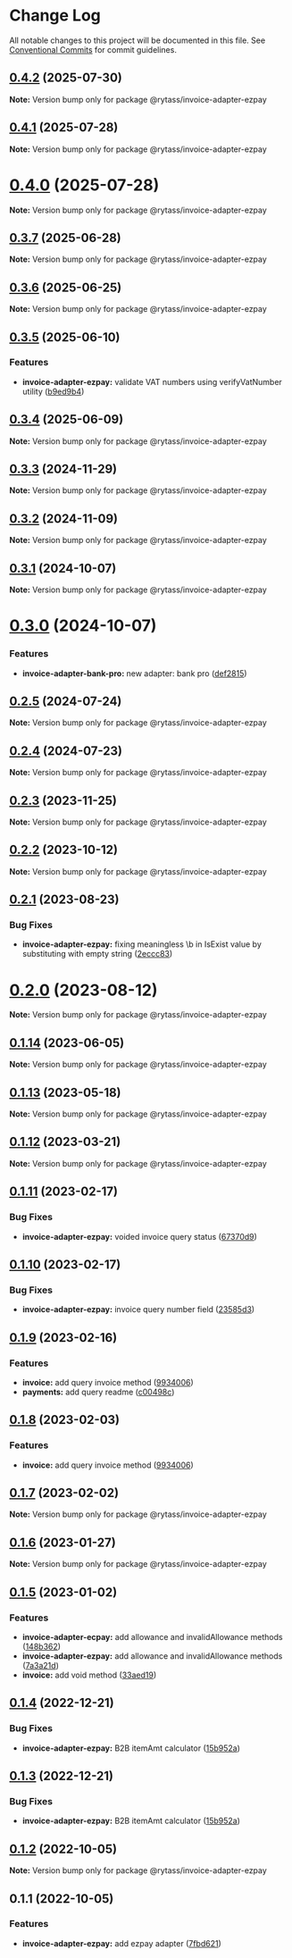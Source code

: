 # Change Log

All notable changes to this project will be documented in this file.
See [Conventional Commits](https://conventionalcommits.org) for commit guidelines.

## [0.4.2](https://github.com/Rytass/Utils/compare/@rytass/invoice-adapter-ezpay@0.4.1...@rytass/invoice-adapter-ezpay@0.4.2) (2025-07-30)

**Note:** Version bump only for package @rytass/invoice-adapter-ezpay

## [0.4.1](https://github.com/Rytass/Utils/compare/@rytass/invoice-adapter-ezpay@0.4.0...@rytass/invoice-adapter-ezpay@0.4.1) (2025-07-28)

**Note:** Version bump only for package @rytass/invoice-adapter-ezpay

# [0.4.0](https://github.com/Rytass/Utils/compare/@rytass/invoice-adapter-ezpay@0.3.7...@rytass/invoice-adapter-ezpay@0.4.0) (2025-07-28)

**Note:** Version bump only for package @rytass/invoice-adapter-ezpay

## [0.3.7](https://github.com/Rytass/Utils/compare/@rytass/invoice-adapter-ezpay@0.3.6...@rytass/invoice-adapter-ezpay@0.3.7) (2025-06-28)

**Note:** Version bump only for package @rytass/invoice-adapter-ezpay

## [0.3.6](https://github.com/Rytass/Utils/compare/@rytass/invoice-adapter-ezpay@0.3.5...@rytass/invoice-adapter-ezpay@0.3.6) (2025-06-25)

**Note:** Version bump only for package @rytass/invoice-adapter-ezpay

## [0.3.5](https://github.com/Rytass/Utils/compare/@rytass/invoice-adapter-ezpay@0.3.4...@rytass/invoice-adapter-ezpay@0.3.5) (2025-06-10)

### Features

- **invoice-adapter-ezpay:** validate VAT numbers using verifyVatNumber utility ([b9ed9b4](https://github.com/Rytass/Utils/commit/b9ed9b4f7245e413aa648b463956301a4365a46a))

## [0.3.4](https://github.com/Rytass/Utils/compare/@rytass/invoice-adapter-ezpay@0.3.3...@rytass/invoice-adapter-ezpay@0.3.4) (2025-06-09)

**Note:** Version bump only for package @rytass/invoice-adapter-ezpay

## [0.3.3](https://github.com/Rytass/Utils/compare/@rytass/invoice-adapter-ezpay@0.3.2...@rytass/invoice-adapter-ezpay@0.3.3) (2024-11-29)

**Note:** Version bump only for package @rytass/invoice-adapter-ezpay

## [0.3.2](https://github.com/Rytass/Utils/compare/@rytass/invoice-adapter-ezpay@0.3.1...@rytass/invoice-adapter-ezpay@0.3.2) (2024-11-09)

**Note:** Version bump only for package @rytass/invoice-adapter-ezpay

## [0.3.1](https://github.com/Rytass/Utils/compare/@rytass/invoice-adapter-ezpay@0.3.0...@rytass/invoice-adapter-ezpay@0.3.1) (2024-10-07)

**Note:** Version bump only for package @rytass/invoice-adapter-ezpay

# [0.3.0](https://github.com/Rytass/Utils/compare/@rytass/invoice-adapter-ezpay@0.2.5...@rytass/invoice-adapter-ezpay@0.3.0) (2024-10-07)

### Features

- **invoice-adapter-bank-pro:** new adapter: bank pro ([def2815](https://github.com/Rytass/Utils/commit/def281507eaa30fef550467b3fad6632e152ce17))

## [0.2.5](https://github.com/Rytass/Utils/compare/@rytass/invoice-adapter-ezpay@0.2.4...@rytass/invoice-adapter-ezpay@0.2.5) (2024-07-24)

**Note:** Version bump only for package @rytass/invoice-adapter-ezpay

## [0.2.4](https://github.com/Rytass/Utils/compare/@rytass/invoice-adapter-ezpay@0.2.3...@rytass/invoice-adapter-ezpay@0.2.4) (2024-07-23)

**Note:** Version bump only for package @rytass/invoice-adapter-ezpay

## [0.2.3](https://github.com/Rytass/Utils/compare/@rytass/invoice-adapter-ezpay@0.2.2...@rytass/invoice-adapter-ezpay@0.2.3) (2023-11-25)

**Note:** Version bump only for package @rytass/invoice-adapter-ezpay

## [0.2.2](https://github.com/Rytass/Utils/compare/@rytass/invoice-adapter-ezpay@0.2.1...@rytass/invoice-adapter-ezpay@0.2.2) (2023-10-12)

**Note:** Version bump only for package @rytass/invoice-adapter-ezpay

## [0.2.1](https://github.com/Rytass/Utils/compare/@rytass/invoice-adapter-ezpay@0.2.0...@rytass/invoice-adapter-ezpay@0.2.1) (2023-08-23)

### Bug Fixes

- **invoice-adapter-ezpay:** fixing meaningless \b in IsExist value by substituting with empty string ([2eccc83](https://github.com/Rytass/Utils/commit/2eccc83c828691795325837986e84904e4c756f9))

# [0.2.0](https://github.com/Rytass/Utils/compare/@rytass/invoice-adapter-ezpay@0.1.14...@rytass/invoice-adapter-ezpay@0.2.0) (2023-08-12)

**Note:** Version bump only for package @rytass/invoice-adapter-ezpay

## [0.1.14](https://github.com/Rytass/Utils/compare/@rytass/invoice-adapter-ezpay@0.1.13...@rytass/invoice-adapter-ezpay@0.1.14) (2023-06-05)

**Note:** Version bump only for package @rytass/invoice-adapter-ezpay

## [0.1.13](https://github.com/Rytass/Utils/compare/@rytass/invoice-adapter-ezpay@0.1.12...@rytass/invoice-adapter-ezpay@0.1.13) (2023-05-18)

**Note:** Version bump only for package @rytass/invoice-adapter-ezpay

## [0.1.12](https://github.com/Rytass/Utils/compare/@rytass/invoice-adapter-ezpay@0.1.11...@rytass/invoice-adapter-ezpay@0.1.12) (2023-03-21)

**Note:** Version bump only for package @rytass/invoice-adapter-ezpay

## [0.1.11](https://github.com/Rytass/Utils/compare/@rytass/invoice-adapter-ezpay@0.1.10...@rytass/invoice-adapter-ezpay@0.1.11) (2023-02-17)

### Bug Fixes

- **invoice-adapter-ezpay:** voided invoice query status ([67370d9](https://github.com/Rytass/Utils/commit/67370d9ddba5a24f647ccbd6e6f4cdbac0f9c2a1))

## [0.1.10](https://github.com/Rytass/Utils/compare/@rytass/invoice-adapter-ezpay@0.1.9...@rytass/invoice-adapter-ezpay@0.1.10) (2023-02-17)

### Bug Fixes

- **invoice-adapter-ezpay:** invoice query number field ([23585d3](https://github.com/Rytass/Utils/commit/23585d369e634cf5c04b95d80ac086fae1311d14))

## [0.1.9](https://github.com/Rytass/Utils/compare/@rytass/invoice-adapter-ezpay@0.1.7...@rytass/invoice-adapter-ezpay@0.1.9) (2023-02-16)

### Features

- **invoice:** add query invoice method ([9934006](https://github.com/Rytass/Utils/commit/9934006c0e8b5c35b216f652e990e3a79b1ef118))
- **payments:** add query readme ([c00498c](https://github.com/Rytass/Utils/commit/c00498c62baa8a7190391bdd4ba2bb8a6a8228ba))

## [0.1.8](https://github.com/Rytass/Utils/compare/@rytass/invoice-adapter-ezpay@0.1.7...@rytass/invoice-adapter-ezpay@0.1.8) (2023-02-03)

### Features

- **invoice:** add query invoice method ([9934006](https://github.com/Rytass/Utils/commit/9934006c0e8b5c35b216f652e990e3a79b1ef118))

## [0.1.7](https://github.com/Rytass/Utils/compare/@rytass/invoice-adapter-ezpay@0.1.6...@rytass/invoice-adapter-ezpay@0.1.7) (2023-02-02)

**Note:** Version bump only for package @rytass/invoice-adapter-ezpay

## [0.1.6](https://github.com/Rytass/Utils/compare/@rytass/invoice-adapter-ezpay@0.1.5...@rytass/invoice-adapter-ezpay@0.1.6) (2023-01-27)

**Note:** Version bump only for package @rytass/invoice-adapter-ezpay

## [0.1.5](https://github.com/Rytass/Utils/compare/@rytass/invoice-adapter-ezpay@0.1.4...@rytass/invoice-adapter-ezpay@0.1.5) (2023-01-02)

### Features

- **invoice-adapter-ecpay:** add allowance and invalidAllowance methods ([148b362](https://github.com/Rytass/Utils/commit/148b36207d068544cfc0a81b73cd9287b032b09b))
- **invoice-adapter-ezpay:** add allowance and invalidAllowance methods ([7a3a21d](https://github.com/Rytass/Utils/commit/7a3a21d66423a26fa5a2940cc7228c33010a4de0))
- **invoice:** add void method ([33aed19](https://github.com/Rytass/Utils/commit/33aed195eedb5bb96f60b1da197abe43991e0e97))

## [0.1.4](https://github.com/Rytass/Utils/compare/@rytass/invoice-adapter-ezpay@0.1.2...@rytass/invoice-adapter-ezpay@0.1.4) (2022-12-21)

### Bug Fixes

- **invoice-adapter-ezpay:** B2B itemAmt calculator ([15b952a](https://github.com/Rytass/Utils/commit/15b952a23f0313fc04dceb7040ff630a76843077))

## [0.1.3](https://github.com/Rytass/Utils/compare/@rytass/invoice-adapter-ezpay@0.1.2...@rytass/invoice-adapter-ezpay@0.1.3) (2022-12-21)

### Bug Fixes

- **invoice-adapter-ezpay:** B2B itemAmt calculator ([15b952a](https://github.com/Rytass/Utils/commit/15b952a23f0313fc04dceb7040ff630a76843077))

## [0.1.2](https://github.com/Rytass/Utils/compare/@rytass/invoice-adapter-ezpay@0.1.1...@rytass/invoice-adapter-ezpay@0.1.2) (2022-10-05)

**Note:** Version bump only for package @rytass/invoice-adapter-ezpay

## 0.1.1 (2022-10-05)

### Features

- **invoice-adapter-ezpay:** add ezpay adapter ([7fbd621](https://github.com/Rytass/Utils/commit/7fbd621bce4c92a618da0b78774b925ac90bd3cf))
